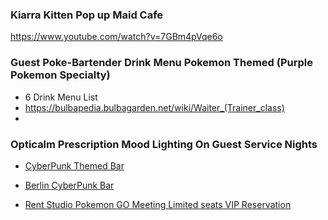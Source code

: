 

### Kiarra Kitten Pop up Maid Cafe 
https://www.youtube.com/watch?v=7GBm4pVqe6o

### Guest Poke-Bartender Drink Menu Pokemon Themed (Purple Pokemon Specialty) 
- 6 Drink Menu List 
- https://bulbapedia.bulbagarden.net/wiki/Waiter_(Trainer_class)
- 

### Opticalm Prescription Mood Lighting On Guest Service Nights 
- [CyberPunk Themed Bar](https://pics.craiyon.com/2023-10-26/462beaa6c3d34a11b1c150f8ea3f767d.webp)
- [Berlin CyberPunk Bar](https://imgcdn.stablediffusionweb.com/2024/4/2/061b4dc8-5d56-436f-a9b2-d1acda0f7e9d.jpg)

- [Rent Studio Pokemon GO Meeting Limited seats VIP Reservation](https://thechefupstairs.com/pages/private-events)
